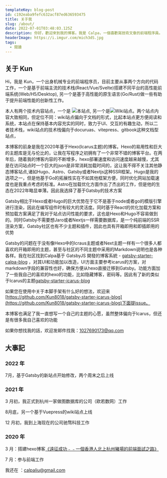 ```yaml
---
templateKey: blog-post
id: c192eaba9fefc632acf87ed636593475
title: 关于我
slug: /about/
date: 2022-07-01T03:48:03.125Z
description: 你好，歡迎來到我的博客。我是 Calpa，一個喜歡寫技術文章的前端程序員。
headerImage: https://i.imgur.com/mich3dS.jpg
tags:
  - 閱讀
---
```


## 关于 Kun

Hi，我是 Kun，一个出身机械专业的前端程序员，目前主要从事两个方向的代码工作，一个是基于前端主流的技术栈(React/Vue/Svelte)搭建不同平台的高性能前端系统(Web/H5/Desktop), 另一个是基于高性能的原生语言(Go/Rust)做一些有助于提升前端性能的创新性工作。

本人有两个技术内容站点，一个是 ![本站点](https://www.kunzhang.me), 另一个是![Wiki站点](https://wiki.kunzhang.me)。两个站点内容大致相同，但定位不同：wiki站点偏向于文档的形式，比起本站点更方便阅读和系统，本站点在保持基本内容充实的同时，致力于UI、交互的有趣生动，所以二者技术栈，wiki站点的技术栈偏向于docuruas、vitepress、gitbook这种文档型站点，

本博客的前身是我在2020年基于Hexo(Icarus主题)的博客。Hexo的易用性和巨大的主题库是无与伦比的，让我在写程序之初拥有了一个非常不错的博客平台。在两年后，随着我的博客内容的不断增多，hexo部署速度和访问速度越来越慢，尤其是在访问站点时一个巨大的json是非常消耗加载时间的，这让我不得不关注其他静态博客站点,诸如Hugo、Astro、Gatsby或者Nextjs这种SSR框架。Hugo是我的选项之一，但是他基于Go的拓展性实在不如其他框架方便，同时优化网站加载速度也是我重点考虑的标准。Astro在加载优化方面作出了杰出的工作，但是他的生态在2022年略显单薄。因此我选择了基于Gatsby的技术方案

Gatsby相比于Hexo或者Hugo的巨大优势在于它不是基于node或者go的模版引擎进行渲染，因此在编写组件时有较大的灵活度。同时基于React的优化加载方案和预加载方案满足了我对于站点访问性能的要求，这也是Hexo和Hugo不容易做到的。同时Gatsby不需要想Jaro或者Nextjs一样需要数据库，是一个纯前端的SSR渲染方案，Gatsby社区也有不少主题和插件，因此也具有开箱即用和即插即用的优势

Gatsby的问题在于没有像Hexo中的Icraus主题或者Next主题一样有一个很多人都喜欢的开箱即用的主题，甚至与社区的不同主题中采用的Markdown说明也是各种各样。我在社区找到Calpa基于 GatsbyJS 開發的博客系統 - [gatsby-starter-calpa-blog](https://github.com/calpa/gatsby-starter-calpa-blog) ，对其UI和功能加以改造，UI方面主要参考icarus的方案，对markdown字段的兼容性也好，确保方便从hexo直接迁移到Gatsby。功能方面加了一些我自己的喜欢的hexo的功能，比如隐藏博客，密码等。因此有了新的类似于Icarus的主题[gatsby-starter-icarus-blog](https://github.com/Kun8018/gatsby-starter-icarus-blog)

如果您在使用中关于本脚手架有什么好的想法，欢迎来[https://github.com/Kun8018/gatsby-starter-icarus-blog](https://github.com/Kun8018/gatsby-starter-icarus-blog)下面提issue。

本博客也满足了我一直想写一个自己的主题的心愿，虽然整体偏向于Icarus，但还是有很多我自己喜欢的功能

如果你想找我的話，欢迎发邮件找我：[1027690173@qq.com](mailto:1027690173@qq.com)

## 大事記

### 2022 年

7月，基于Gatsby的新站点开始修改，两个周末之后上线

### 2021 年

3 月初，我正式到杭州一家做图数据库的公司（欧若数网）工作

8月底，另一个基于Vuepress的wiki站点上线

12 月初，我到上海现在的公司驰骛科技工作

### 2020 年

3 月：搭建hexo博客[《遠征成功﹣﹣一個香港人北上杭州豬場的前端面試之路》][4]

7 月：参与前端工作

我还在
：[calpaliu@gmail.com](mailto:calpaliu@gmail.com)

[1]: /2017/11/06/hackathon-summary
[2]: https://github.com/calpa/blog
[3]: /2018/08/19/summary-after-two-months-hang-zhou-life/
[4]: /2017/09/30/hang-zhou-interview-summary/
[5]: /2017/05/21/learn-javascript-in-six-steps/
